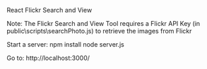React Flickr Search and View

Note:
The Flickr Search and View Tool requires a Flickr API Key (in public\scripts\searchPhoto.js) to retrieve the images from Flickr

Start a server:
npm install
node server.js

Go to: http://localhost:3000/